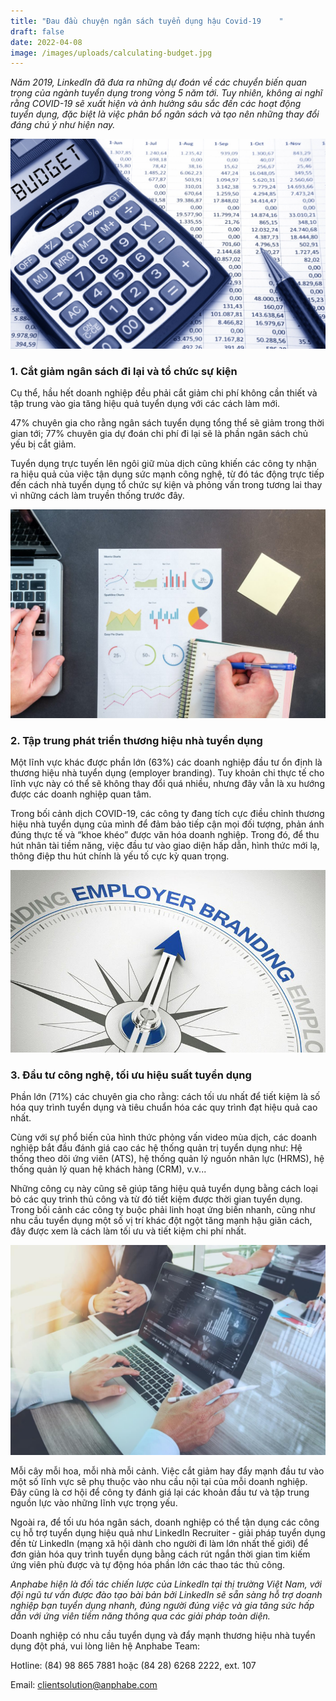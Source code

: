 ```yaml
---
title: "Đau đầu chuyện ngân sách tuyển dụng hậu Covid-19    "
draft: false
date: 2022-04-08
image: /images/uploads/calculating-budget.jpg
---
```

*Năm 2019, LinkedIn đã đưa ra những dự đoán về các chuyển biến quan trọng của ngành tuyển dụng trong vòng 5 năm tới. Tuy nhiên, không ai nghĩ rằng COVID-19 sẽ xuất hiện và ảnh hưởng sâu sắc đến các hoạt động tuyển dụng, đặc biệt là việc phân bổ ngân sách và tạo nên những thay đổi đáng chú ý như hiện nay.* 

![COVID-19 ảnh hưởng sâu sắc đến các hoạt động tuyển dụng, đặc biệt là việc phân bổ ngân sách](/images/uploads/calculating-budget.jpg "COVID-19 ảnh hưởng sâu sắc đến các hoạt động tuyển dụng, đặc biệt là việc phân bổ ngân sách")

### **1. Cắt giảm ngân sách đi lại và tổ chức sự kiện** 

Cụ thể, hầu hết doanh nghiệp đều phải cắt giảm chi phí không cần thiết và tập trung vào gia tăng hiệu quả tuyển dụng với các cách làm mới.  

47% chuyên gia cho rằng ngân sách tuyển dụng tổng thể sẽ giảm trong thời gian tới; 77% chuyên gia dự đoán chi phí đi lại sẽ là phần ngân sách chủ yếu bị cắt giảm.  

Tuyển dụng trực tuyến lên ngôi giữ mùa dịch cũng khiến các công ty nhận ra hiệu quả của việc tận dụng sức mạnh công nghệ, từ đó tác động trực tiếp đến cách nhà tuyển dụng tổ chức sự kiện và phỏng vấn trong tương lai thay vì những cách làm truyền thống trước đây. 

![Các doanh nghiệp đang cẩn trọng hơn trong việc phân bổ nguồn lực. ](/images/uploads/pexels-lukas-669615.jpg "Các doanh nghiệp đang cẩn trọng hơn trong việc phân bổ nguồn lực. ")

### **2. Tập trung phát triển thương hiệu nhà tuyển dụng**  

Một lĩnh vực khác được phần lớn (63%) các doanh nghiệp đầu tư ổn định là thương hiệu nhà tuyển dụng (employer branding). Tuy khoản chi thực tế cho lĩnh vực này có thể sẽ không thay đổi quá nhiều, nhưng đây vẫn là xu hướng được các doanh nghiệp quan tâm.  

Trong bối cảnh dịch COVID-19, các công ty đang tích cực điều chỉnh thương hiệu nhà tuyển dụng của mình để đảm bảo tiếp cận mọi đối tượng, phản ánh đúng thực tế và “khoe khéo” được văn hóa doanh nghiệp. Trong đó, để thu hút nhân tài tiềm năng, việc đầu tư vào giao diện hấp dẫn, hình thức mới lạ, thông điệp thu hút chính là yếu tố cực kỳ quan trọng.   

![Xây dựng thương hiệu nhà tuyển dụng vẫn được các doanh nghiệp đầu tư ổn định. ](/images/uploads/employer-branding.jpg "Xây dựng thương hiệu nhà tuyển dụng vẫn được các doanh nghiệp đầu tư ổn định. ")

### **3. Đầu tư công nghệ, tối ưu hiệu suất tuyển dụng** 

Phần lớn (71%) các chuyên gia cho rằng: cách tối ưu nhất để tiết kiệm là số hóa quy trình tuyển dụng và tiêu chuẩn hóa các quy trình đạt hiệu quả cao nhất.   

Cùng với sự phổ biến của hình thức phỏng vấn video mùa dịch, các doanh nghiệp bắt đầu đánh giá cao các hệ thống quản trị tuyển dụng như: Hệ thống theo dõi ứng viên (ATS), hệ thống quản lý nguồn nhân lực (HRMS), hệ thống quản lý quan hệ khách hàng (CRM), v.v...  

Những công cụ này cũng sẽ giúp tăng hiệu quả tuyển dụng bằng cách loại bỏ các quy trình thủ công và từ đó tiết kiệm được thời gian tuyển dụng. Trong bối cảnh các công ty buộc phải linh hoạt ứng biến nhanh, cũng như nhu cầu tuyển dụng một số vị trí khác đột ngột tăng mạnh hậu giãn cách, đây được xem là cách làm tối ưu và tiết kiệm chi phí nhất. 

![Tận dụng công nghệ để tiết kiệm ngân sách tuyển dụng. ](/images/uploads/61413cc11b73fc6c01619988_60f4c45056b106c679db4a16_untitled-20design-168-min.jpeg "Tận dụng công nghệ để tiết kiệm ngân sách tuyển dụng. ")

Mỗi cây mỗi hoa, mỗi nhà mỗi cảnh. Việc cắt giảm hay đẩy mạnh đầu tư vào một số lĩnh vực sẽ phụ thuộc vào nhu cầu nội tại của mỗi doanh nghiệp. Đây cũng là cơ hội để công ty đánh giá lại các khoản đầu tư và tập trung nguồn lực vào những lĩnh vực trọng yếu. 

Ngoài ra, để tối ưu hóa ngân sách, doanh nghiệp có thể tận dụng các công cụ hỗ trợ tuyển dụng hiệu quả như LinkedIn Recruiter - giải pháp tuyển dụng đến từ LinkedIn (mạng xã hội dành cho người đi làm lớn nhất thế giới) để đơn giản hóa quy trình tuyển dụng bằng cách rút ngắn thời gian tìm kiếm ứng viên phù được và tự động hóa phần lớn các thao tác thủ công. 

*Anphabe hiện là đối tác chiến lược của LinkedIn tại thị trường Việt Nam, với đội ngũ tư vấn được đào tạo bài bản bởi LinkedIn sẽ sẵn sàng hỗ trợ doanh nghiệp bạn tuyển dụng nhanh, đúng người đúng việc và gia tăng sức hấp dẫn với ứng viên tiềm năng thông qua các giải pháp toàn diện.* 

Doanh nghiệp có nhu cầu tuyển dụng và đẩy mạnh thương hiệu nhà tuyển dụng đột phá, vui lòng liên hệ Anphabe Team: 

Hotline: (84) 98 865 7881 hoặc (84 28) 6268 2222, ext. 107 

Email: clientsolution@anphabe.com